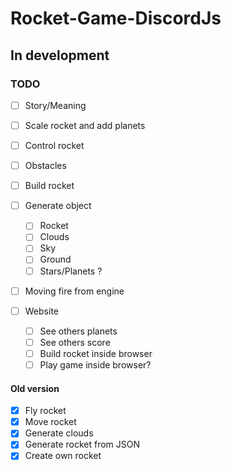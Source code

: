 ﻿# Rocket-Game-DiscordJs
## In development

### TODO
  - [ ] Story/Meaning
  - [ ] Scale rocket and add planets
  - [ ] Control rocket
  - [ ] Obstacles
  - [ ] Build rocket
  - [ ] Generate object
    - [ ] Rocket
    - [ ] Clouds
    - [ ] Sky
    - [ ] Ground
    - [ ] Stars/Planets ?
  - [ ] Moving fire from engine
  
  - [ ] Website
    - [ ] See others planets
    - [ ] See others score
    - [ ] Build rocket inside browser
    - [ ] Play game inside browser?

#### Old version
  - [x] Fly rocket 
  - [x] Move rocket 
  - [x] Generate clouds 
  - [x] Generate rocket from JSON 
  - [x] Create own rocket
